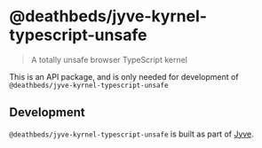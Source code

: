 # @deathbeds/jyve-kyrnel-typescript-unsafe

> A totally unsafe browser TypeScript kernel

This is an API package, and is only needed for development of `@deathbeds/jyve-kyrnel-typescript-unsafe`

## Development

`@deathbeds/jyve-kyrnel-typescript-unsafe` is built as part of [Jyve](https://github.com/deathbeds/jyve).
